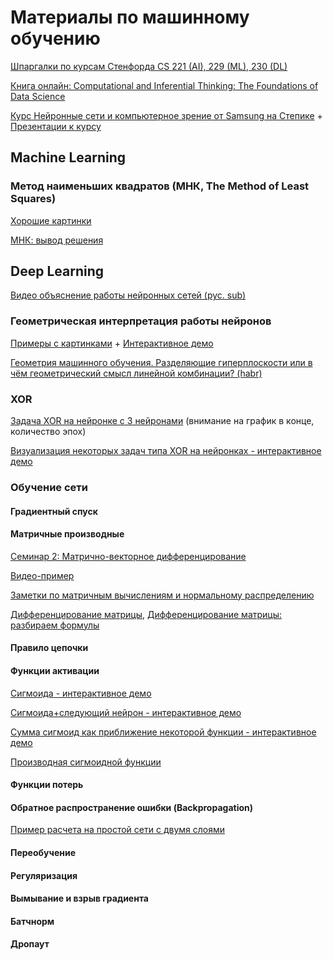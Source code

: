 # Материалы по машинному обучению

[Шпаргалки по курсам Стенфорда CS 221 (AI), 229 (ML), 230 (DL)](https://alexandrparkhomenko.github.io/stanford/cs-221/reflex-models/index.html)

[Книга онлайн: Computational and Inferential Thinking: The Foundations of Data Science](https://inferentialthinking.com/chapters/intro.html)

[Курс Нейронные сети и компьютерное зрение от Samsung на Степике](https://stepik.org/course/50352/syllabus) + [Презентации к курсу](https://github.com/RomanovMikeV/deep-learning-lectures)


## Machine Learning

### Метод наименьших квадратов (МНК, The Method of Least Squares)
[Хорошие картинки](https://inferentialthinking.com/chapters/15/3/Method_of_Least_Squares.html)

[МНК: вывод решения](http://www.machinelearning.ru/wiki/index.php?title=%D0%9C%D0%B5%D1%82%D0%BE%D0%B4_%D0%BD%D0%B0%D0%B8%D0%BC%D0%B5%D0%BD%D1%8C%D1%88%D0%B8%D1%85_%D0%BA%D0%B2%D0%B0%D0%B4%D1%80%D0%B0%D1%82%D0%BE%D0%B2)

## Deep Learning

[Видео объяснение работы нейронных сетей (рус. sub)](https://www.youtube.com/playlist?list=PLZHQObOWTQDNU6R1_67000Dx_ZCJB-3pi)

### Геометрическая интерпретация работы нейронов
[Примеры с картинками](http://synset.com/ai/ru/nn/NeuralNet_01_Intro.html) +
[Интерактивное демо](http://synset.com/ai/ru/nn/NeuroNet2D.html)

[Геометрия машинного обучения. Разделяющие гиперплоскости или в чём геометрический смысл линейной комбинации? (habr)](https://habr.com/ru/post/324736/)

### XOR

[Задача XOR на нейронке с 3 нейронами](https://towardsdatascience.com/implementing-the-xor-gate-using-backpropagation-in-neural-networks-c1f255b4f20d)
(внимание на график в конце, количество эпох)


[Визуализация некоторых задач типа XOR на нейронках - интерактивное демо](https://playground.tensorflow.org/)

### Обучение сети

#### Градиентный спуск

#### Матричные производные
[Семинар 2: Матрично-векторное дифференцирование](http://www.machinelearning.ru/wiki/images/5/50/MOMO17_Seminar2.pdf)

[Видео-пример](https://www.youtube.com/watch?v=e73033jZTCI)

[Заметки по матричным вычислениям и нормальному распределению](http://www.machinelearning.ru/wiki/images/2/2a/Matrix-Gauss.pdf)

[Дифференцирование матрицы](http://nabatchikov.com/blog/view/matrix_der), [Дифференцирование матрицы: разбираем формулы](http://nabatchikov.com/blog/view/matrix_der_2)

#### Правило цепочки

#### Функции активации 
[Сигмоида - интерактивное демо](https://www.desmos.com/calculator/suezuqyfak)

[Сигмоида+следующий нейрон - интерактивное демо](https://www.desmos.com/calculator/vtcgs6wt62)

[Сумма сигмоид как приближение некоторой функции - интерактивное демо](https://www.desmos.com/calculator/foellcf2py)

[Производная сигмоидной функции](https://towardsdatascience.com/derivative-of-the-sigmoid-function-536880cf918e)

#### Функции потерь

#### Обратное распространение ошибки (Backpropagation)

[Пример расчета на простой сети с двумя слоями](https://mattmazur.com/2015/03/17/a-step-by-step-backpropagation-example/)

#### Переобучение

#### Регуляризация

#### Вымывание и взрыв градиента

#### Батчнорм

#### Дропаут

[]()

